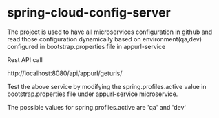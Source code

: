 # spring-cloud-config-server
The project is used to have all microservices configuration in github and read those configuration dynamically based on environment(qa,dev) configured in bootstrap.properties file in appurl-service

Rest API call

http://localhost:8080/api/appurl/geturls/ 

Test the above service by modifying the spring.profiles.active value in bootstrap.properties file under appurl-service microservice.

The possible values for spring.profiles.active are 'qa' and 'dev'


